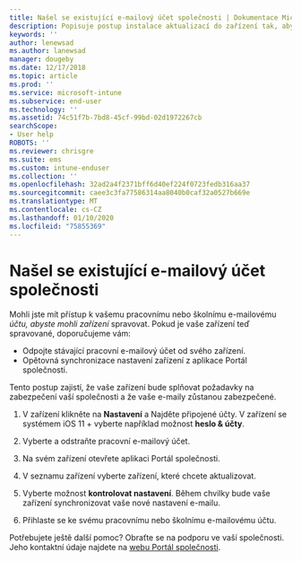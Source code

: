 ```yaml
---
title: Našel se existující e-mailový účet společnosti | Dokumentace Microsoftu
description: Popisuje postup instalace aktualizací do zařízení tak, abyste znovu měli přístup ke svému pracovnímu nebo školnímu e-mailu.
keywords: ''
author: lenewsad
ms.author: lanewsad
manager: dougeby
ms.date: 12/17/2018
ms.topic: article
ms.prod: ''
ms.service: microsoft-intune
ms.subservice: end-user
ms.technology: ''
ms.assetid: 74c51f7b-7bd8-45cf-99bd-02d1972267cb
searchScope:
- User help
ROBOTS: ''
ms.reviewer: chrisgre
ms.suite: ems
ms.custom: intune-enduser
ms.collection: ''
ms.openlocfilehash: 32ad2a4f2371bff6d40ef224f0723fedb316aa37
ms.sourcegitcommit: caee3c3fa77586314aa8040b0caf32a0527b669e
ms.translationtype: MT
ms.contentlocale: cs-CZ
ms.lasthandoff: 01/10/2020
ms.locfileid: "75855369"
---
```

# <a name="an-existing-company-email-account-was-found"></a>Našel se existující e-mailový účet společnosti

Mohli jste mít přístup k vašemu pracovnímu nebo školnímu e-mailovému *účtu, abyste mohli zařízení* spravovat. Pokud je vaše zařízení teď spravované, doporučujeme vám:

* Odpojte stávající pracovní e-mailový účet od svého zařízení.
* Opětovná synchronizace nastavení zařízení z aplikace Portál společnosti.  

Tento postup zajistí, že vaše zařízení bude splňovat požadavky na zabezpečení vaší společnosti a že vaše e-maily zůstanou zabezpečené.

1. V zařízení klikněte na **Nastavení** a Najděte připojené účty. V zařízení se systémem iOS 11 + vyberte například možnost **heslo & účty**.
 
2. Vyberte a odstraňte pracovní e-mailový účet.

3. Na svém zařízení otevřete aplikaci Portál společnosti.  

4. V seznamu zařízení vyberte zařízení, které chcete aktualizovat.

5. Vyberte možnost **kontrolovat nastavení**. Během chvilky bude vaše zařízení synchronizovat vaše nové nastavení e-mailu.

6. Přihlaste se ke svému pracovnímu nebo školnímu e-mailovému účtu.

Potřebujete ještě další pomoc? Obraťte se na podporu ve vaší společnosti. Jeho kontaktní údaje najdete na [webu Portál společnosti](https://go.microsoft.com/fwlink/?linkid=2010980).
